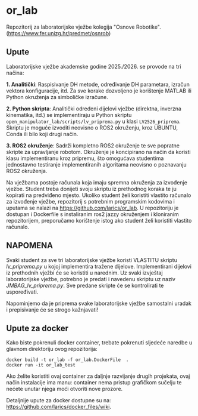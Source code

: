 # or_lab
Repozitorij za laboratorijske vježbe kolegija "Osnove Robotike".(https://www.fer.unizg.hr/predmet/osnrob)

## Upute
Laboratorijske vježbe akademske godine 2025./2026. se provode na tri načina:

**1. Analitički**: Raspisivanje DH metode, određivanje DH parametara, izračun vektora konfiguracije, itd.
Za sve korake dozvoljeno je korištenje MATLAB ili Python okruženja za simboličke izračune.

**2. Python skripta**: Analitički određeni dijelovi vježbe (direktna, inverzna kinematika, itd.) se
implementiraju u Python skriptu `open_manipulator_lab/scripts/lv_priprema.py` u klasi `LV2526_priprema`.
Skriptu je moguće izvoditi neovisno o ROS2 okruženju, kroz UBUNTU, Conda ili bilo koji drugi način.

**3. ROS2 okruženje**: Sadrži kompletno ROS2 okruženje te sve popratne skripte za upravljanje robotom.
Okruženje je koncipirano na način da koristi klasu implementiranu kroz pripremu,
što omogućava studentima jednostavno testiranje implementiranih algoritama neovisno o poznavanju ROS2 okruženja.

Na vježbama postoje računala koja imaju spremna okruženja za izvođenje vježbe.
Student treba donijeti svoju skriptu iz prethodnog koraka te ju kopirati na predviđeno mjesto.
Ukoliko student želi koristiti vlastito računalo za izvođenje vježbe, repozitorij s potrebnim
programskim kodovima i uputama se nalazi na https://github.com/larics/or_lab.
U repozitoriju je dostupan i Dockerfile s instaliranim ros2 jazzy okruženjem i kloniranim repozitorijem,
preporučamo korištenje istog ako student želi koristiti vlastito računalo.

## NAPOMENA
Svaki student za sve tri laboratorijske vježbe koristi VLASTITU skriptu *lv_priprema.py* u kojoj implementira tražene dijelove.
Implementirani dijelovi iz prethodnih vježbi će se koristiti u narednim.
Uz svaki izvještaj laboratorijske vježbe, potrebno je predati i navedenu skriptu uz naziv *JMBAG_lv_priprema.py*.
Sve predane skripte će se kontrolirati te uspoređivati.

Napominjemo da je priprema svake laboratorijske vježbe samostalni uradak i prepisivanje će se strogo kažnjavati!

## Upute za docker
Kako biste pokrenuli docker container, trebate pokrenuti sljedeće naredbe u glavnom direktoriju ovog repozitorija:
```
docker build -t or_lab -f or_lab.DockerFile  .
docker run -it or_lab_test
```
Ako želite koristiti ovaj container za daljnje razvijanje drugih projekata, ovaj način instalacije ima manu:
container nema pristup grafičkom sučelju te nećete unutar njega moći otvoriti nove prozore.

Detaljnije upute za docker dostupne su na: https://github.com/larics/docker_files/wiki.